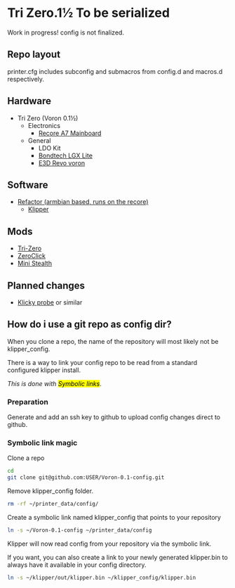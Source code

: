 # Tri Zero.1½ To be serialized

Work in progress! config is not finalized.

## Repo layout

printer.cfg includes subconfig and submacros from config.d and macros.d respectively.

## Hardware

- Tri Zero (Voron 0.1½)
  - Electronics
    - [Recore A7 Mainboard](https://www.iagent.no/product/recore/)
  - General
    - LDO Kit
    - [Bondtech LGX Lite](https://www.bondtech.se/product/lgx-lite-extruder-custom/)
    - [E3D Revo voron](https://e3d-online.com/products/revo-voron)

## Software

- [Refactor (armbian based, runs on the recore)](https://wiki.iagent.no/wiki/Refactor)
  - [Klipper](https://github.com/Klipper3d/klipper)

## Mods

- [Tri-Zero](https://github.com/zruncho3d/tri-zero)
- [ZeroClick](https://github.com/zruncho3d/ZeroClick)
- [Mini Stealth](https://www.teamfdm.com/files/file/616-mini-stealth-lgx-lite/)

## Planned changes

- [Klicky probe](https://github.com/jlas1/Klicky-Probe) or similar

## How do i use a git repo as config dir?

When you clone a repo, the name of the repository will most likely not be klipper_config.

There is a way to link your config repo to be read from a standard configured klipper install.

*This is done with <mark>Symbolic links</mark>*.

### Preparation

Generate and add an ssh key to github to upload config changes direct to github.

### Symbolic link magic

Clone a repo

```bash
cd
git clone git@github.com:USER/Voron-0.1-config.git
```

Remove klipper_config folder.

```bash
rm -rf ~/printer_data/config/
```

Create a symbolic link named klipper_config that points to your repository

```bash
ln -s ~/Voron-0.1-config ~/printer_data/config
```

Klipper will now read config from your repository via the symbolic link.

If you want, you can also create a link to your newly generated klipper.bin to always have it available in your config directory.

```bash
ln -s ~/klipper/out/klipper.bin ~/klipper_config/klipper.bin
```
